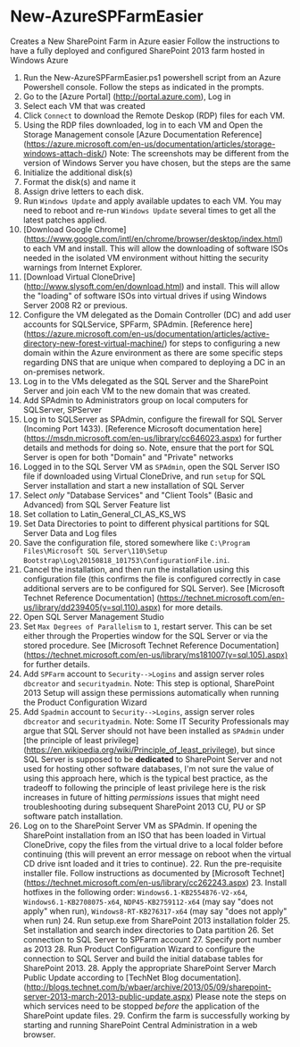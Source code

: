 # New-AzureSPFarmEasier
Creates a New SharePoint Farm in Azure easier
Follow the instructions to have a fully deployed and configured SharePoint 2013 farm hosted in Windows Azure

1. Run the New-AzureSPFarmEasier.ps1 powershell script from an Azure Powershell console. Follow the steps as indicated in the prompts.
2. Go to the [Azure Portal] (http://portal.azure.com), Log in 
  3.   Select each VM that was created
  4.   Click `Connect` to download the Remote Deskop (RDP) files for each VM.
5. Using the RDP files downloaded, log in to each VM and Open the Storage Management console [Azure Documentation Reference] (https://azure.microsoft.com/en-us/documentation/articles/storage-windows-attach-disk/) Note: The screenshots may be different from the version of Windows Server you have chosen, but the steps are the same
  6.  Initialize the additional disk(s)
  7.  Format the disk(s) and name it
  8.  Assign drive letters to each disk. 
9. Run `Windows Update` and apply available updates to each VM. You may need to reboot and re-run `Windows Update` several times to get all the latest patches applied.
10. [Download Google Chrome] (https://www.google.com/intl/en/chrome/browser/desktop/index.html) to each VM and install. This will allow the downloading of software ISOs needed in the isolated VM environment without hitting the security warnings from Internet Explorer.
11. [Download Virtual CloneDrive] (http://www.slysoft.com/en/download.html) and install. This will allow the "loading" of software ISOs into virtual drives if using Windows Server 2008 R2 or previous.
12. Configure the VM delegated as the Domain Controller (DC) and add user accounts for SQLService, SPFarm, SPAdmin. [Reference here] (https://azure.microsoft.com/en-us/documentation/articles/active-directory-new-forest-virtual-machine/) for steps to configuring a new domain within the Azure environment as there are some specific steps regarding DNS that are unique when compared to deploying a DC in an on-premises network.
13. Log in to the VMs delegated as the SQL Server and the SharePoint Server and join each VM to the new domain that was created.
14. Add SPAdmin to Administrators group on local computers for SQLServer, SPServer
15. Log in to SQLServer as SPAdmin, configure the firewall for SQL Server (Incoming Port 1433). [Reference Microsoft documentation here] (https://msdn.microsoft.com/en-us/library/cc646023.aspx) for further details and methods for doing so.	Note, ensure that the port for SQL Server is open for both "Domain" and "Private" networks
16. Logged in to the SQL Server VM as `SPAdmin`, open the SQL Server ISO file if downloaded using Virtual CloneDrive, and run `setup` for SQL Server installation and start a new installation of SQL Server
  17. Select *only* "Database Services" and "Client Tools" (Basic and Advanced) from SQL Server Feature list
  18. Set collation to Latin_General_CI_AS_KS_WS
  19. Set Data Directories to point to different physical partitions for SQL Server Data and Log files
  20. Save the configuration file, stored somewhere like `C:\Program Files\Microsoft SQL Server\110\Setup Bootstrap\Log\20150818_101753\ConfigurationFile.ini`.
  21. Cancel the installation, and then run the installation using this configuration file (this confirms the file is configured correctly in case additional servers are to be configured for SQL Server). See [Microsoft Technet Reference Documentation] (https://technet.microsoft.com/en-us/library/dd239405(v=sql.110).aspx) for more details.
  22. Open SQL Server Management Studio
  23. Set `Max Degrees of Parallelism` to `1`, restart server. This can be set either through the Properties window for the SQL Server or via the stored procedure. See [Microsoft Technet Reference Documentation] (https://technet.microsoft.com/en-us/library/ms181007(v=sql.105).aspx) for further details.
  24. Add `SPFarm` account to `Security-->Logins` and assign server roles `dbcreator` and `securityadmin`. Note: This step is optional, SharePoint 2013 Setup will assign these permissions automatically when running the Product Configuration Wizard
  25. Add `Spadmin` account to `Security-->Logins`, assign server roles `dbcreator` and `securityadmin`. Note: Some IT Security Professionals may argue that SQL Server should not have been installed as `SPAdmin` under [the principle of least privilege] (https://en.wikipedia.org/wiki/Principle_of_least_privilege), but since SQL Server is supposed to be **dedicated** to SharePoint Server and not used for hosting other software databases, I'm not sure the value of using this approach here, which is the typical best practice, as the tradeoff to following the principle of least privilege here is the risk increases in future of hitting *permissions* issues that might need troubleshooting during subsequent SharePoint 2013 CU, PU or SP software patch installation. 
26. Log on to the SharePoint Server VM as SPAdmin. If opening the SharePoint installation from an ISO that has been loaded in Virtual CloneDrive, copy the files from the virtual drive to a local folder before continuing (this will prevent an error message on reboot when the virtual CD drive isnt loaded and it tries to continue).
	22. Run the pre-requisite installer file. Follow instructions as documented by [Microsoft Technet] (https://technet.microsoft.com/en-us/library/cc262243.aspx)
	23. Install hotfixes in the following order: `Windows6.1-KB2554876-V2-x64`, `Windows6.1-KB2708075-x64`, `NDP45-KB2759112-x64` (may say "does not apply" when run), `Windows8-RT-KB276317-x64` (may say "does not apply" when run)
	24. Run setup.exe from SharePoint 2013 installation folder
	25. Set installation and search index directories to Data partition
	26. Set connection to SQL Server to SPFarm account
	27. Specify port number as 2013
	28. Run Product Configuration Wizard to configure the connection to SQL Server and build the initial database tables for SharePoint 2013.
	28. Apply the appropriate SharePoint Server March Public Update according to [TechNet Blog documentation]. (http://blogs.technet.com/b/wbaer/archive/2013/05/09/sharepoint-server-2013-march-2013-public-update.aspx) Please note the steps on which services need to be stopped *before* the application of the SharePoint update files.
	29. Confirm the farm is successfully working by starting and running SharePoint Central Administration in a web browser.
